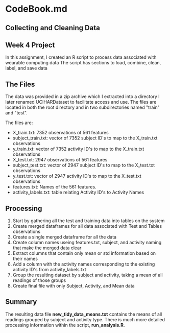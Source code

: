 # CodeBook.md
## Collecting and Cleaning Data
## Week 4 Project

In this assignment, I created an R script to process data associated with wearable computing data
The script has sections to load, combine, clean, label,  and save data

## The Files
The data was provided in a zip archive which I extracted into
a directory I later renamed UCIHARDataset to facilitate access and use.  The files are
located in both the root directory and in two subdirectories named "train" and "test".

The files are:
* X_train.txt: 7352 observations of 561 features
* subject_train.txt: vector of 7352 subject ID's to map to the X_train.txt observations
* y_train.txt: vector of 7352 activity ID's to map to the X_train.txt observations
* X_test.txt: 2947 observations of 561 features
* subject_test.txt: vector of 2947 subject ID's to map to the X_test.txt observations
* y_test.txt: vector of 2947 activity ID's to map to the X_test.txt observations
* features.txt: Names of the 561 features.
* activity_labels.txt: table relating Activity ID's to Activity Names

## Processing
1. Start by gathering all the test and training data into tables on the system
2. Create merged dataframes for all data associated with Test and Tables observations
3. Create a single merged dataframe for all the data
4. Create column names useing features.txt, subject, and activity naming that make the merged data clear
5. Extract columns that contain only mean or std information based on their names
6. Add a column with the activity names corresponding to the existing activity ID's from activity_labels.txt
7. Group the resulting dataset by subject and activity, taking a mean of all readings of those groups
8. Create final file with only Subject, Activity, and Mean data

## Summary
The resulting data file **new_tidy_data_means.txt** contains the means of all readings grouped by subject and activity type.
There is much more detailed processing information within the script, **run_analysis.R**.
